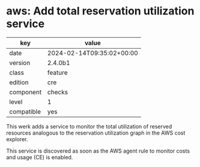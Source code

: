 [//]: # (werk v2)
# aws: Add total reservation utilization service

key        | value
---------- | ---
date       | 2024-02-14T09:35:02+00:00
version    | 2.4.0b1
class      | feature
edition    | cre
component  | checks
level      | 1
compatible | yes

This werk adds a service to monitor the total utilization of
reserved resources analogous to the reservation utilization graph
in the AWS cost explorer.

This service is discovered as soon as the AWS agent rule to monitor 
costs and usage (CE) is enabled.
